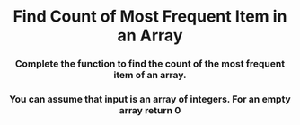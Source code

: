<div align = 'center'>

# Find Count of Most Frequent Item in an Array

</div>

<div align = 'center'>

<h3>Complete the function to find the count of the most frequent item of an array.</h3>

<h3>You can assume that input is an array of integers. For an empty array return 0</h3>

</div>
